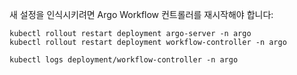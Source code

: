 새 설정을 인식시키려면 Argo Workflow 컨트롤러를 재시작해야 합니다:
```
kubectl rollout restart deployment argo-server -n argo
kubectl rollout restart deployment workflow-controller -n argo

kubectl logs deployment/workflow-controller -n argo
```
